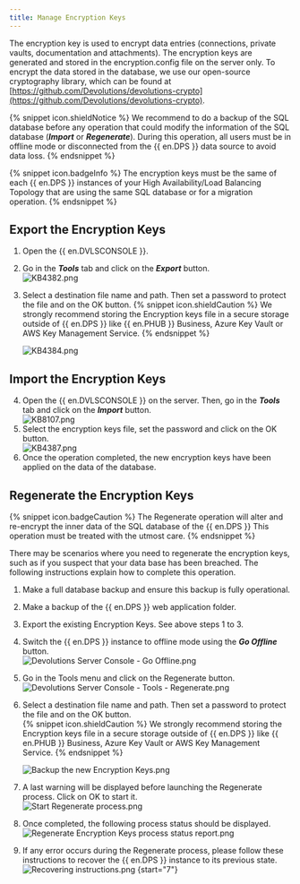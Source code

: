```yaml
---
title: Manage Encryption Keys
---
```

The encryption key is used to encrypt data entries (connections, private vaults, documentation and attachments). The encryption keys are generated and stored in the encryption.config file on the server only. To encrypt the data stored in the database, we use our open-source cryptography library, which can be found at [https://github.com/Devolutions/devolutions-crypto](https://github.com/Devolutions/devolutions-crypto).

{% snippet icon.shieldNotice %}
We recommend to do a backup of the SQL database before any operation that could modify the information of the SQL database (***Import*** or ***Regenerate***). During this operation, all users must be in offline mode or disconnected from the {{ en.DPS }} data source to avoid data loss.
{% endsnippet %}

{% snippet icon.badgeInfo %}
The encryption keys must be the same of each {{ en.DPS }} instances of your High Availability/Load Balancing Topology that are using the same SQL database or for a migration operation.
{% endsnippet %}

## Export the Encryption Keys

1. Open the {{ en.DVLSCONSOLE }}.
1. Go in the ***Tools*** tab and click on the ***Export*** button.  
![KB4382.png](/img/en/kb/KB4382.png)
1. Select a destination file name and path. Then set a password to protect the file and on the OK button.
{% snippet icon.shieldCaution %}
We strongly recommend storing the Encryption keys file in a secure storage outside of {{ en.DPS }} like {{ en.PHUB }} Business, Azure Key Vault or AWS Key Management Service.
{% endsnippet %}  

   ![KB4384.png](/img/en/kb/KB4384.png)

## Import the Encryption Keys

4. Open the {{ en.DVLSCONSOLE }} on the server. Then, go in the ***Tools*** tab and click on the ***Import*** button.  
![KB8107.png](/img/en/kb/KB8107.png)
1. Select the encryption keys file, set the password and click on the OK button.  
![KB4387.png](/img/en/kb/KB4387.png)
1. Once the operation completed, the new encryption keys have been applied on the data of the database.

## Regenerate the Encryption Keys

{% snippet icon.badgeCaution %}
The Regenerate operation will alter and re-encrypt the inner data of the SQL database of the {{ en.DPS }} This operation must be treated with the utmost care.
{% endsnippet %}

There may be scenarios where you need to regenerate the encryption keys, such as if you suspect that your data base has been breached. The following instructions explain how to complete this operation.

1. Make a full database backup and ensure this backup is fully operational.
1. Make a backup of the {{ en.DPS }} web application folder.
1. Export the existing Encryption Keys. See above steps 1 to 3.
1. Switch the {{ en.DPS }} instance to offline mode using the ***Go Offline*** button.  
![Devolutions Server Console - Go Offline.png](/img/en/kb/KB8036.png)
1. Go in the Tools menu and click on the Regenerate button.  
![Devolutions Server Console - Tools - Regenerate.png](/img/en/kb/KB8037.png)
1. Select a destination file name and path. Then set a password to protect the file and on the OK button.  
{% snippet icon.shieldCaution %}
We strongly recommend storing the Encryption keys file in a secure storage outside of {{ en.DPS }} like {{ en.PHUB }} Business, Azure Key Vault or AWS Key Management Service.
{% endsnippet %}

   ![Backup the new Encryption Keys.png](/img/en/kb/KB8038.png)
1. A last warning will be displayed before launching the Regenerate process. Click on OK to start it.  
![Start Regenerate process.png](/img/en/kb/KB8039.png)
1. Once completed, the following process status should be displayed.  
![Regenerate Encryption Keys process status report.png](/img/en/kb/KB8040.png)
1. If any error occurs during the Regenerate process, please follow these instructions to recover the {{ en.DPS }} instance to its previous state.  
![Recovering instructions.png](/img/en/kb/KB8041.png)
{start="7"}